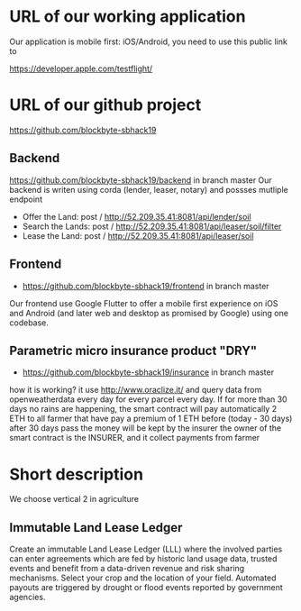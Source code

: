 # URL of our working application
Our application is mobile first: iOS/Android, you need to use this public link to 

https://developer.apple.com/testflight/

# URL of our github project
https://github.com/blockbyte-sbhack19

## Backend
https://github.com/blockbyte-sbhack19/backend in branch master
Our backend is writen using corda (lender, leaser, notary) and possses mutliple endpoint
* Offer the Land: post / http://52.209.35.41:8081/api/lender/soil 
* Search the Lands: post / http://52.209.35.41:8081/api/leaser/soil/filter 
* Lease the Land: post / http://52.209.35.41:8081/api/leaser/soil 

## Frontend
* https://github.com/blockbyte-sbhack19/frontend in branch master

Our frontend use Google Flutter to offer a mobile first experience on iOS and Android (and later web and desktop as promised by Google) using one codebase.

## Parametric micro insurance product "DRY"
* https://github.com/blockbyte-sbhack19/insurance in branch master

how it is working?
it use http://www.oraclize.it/ and query data from openweatherdata every day for every parcel every day.
If for more than 30 days no rains are happening, the smart contract will pay automatically 2 ETH to all farmer that have pay a premium of 1 ETH before (today - 30 days) after 30 days pass the money will be kept by the insurer
the owner of the smart contract is the INSURER, and it collect payments from farmer

# Short description
We choose vertical 2 in agriculture

## Immutable Land Lease Ledger
Create an immutable Land Lease Ledger (LLL) where the involved parties 
can enter agreements which are fed by historic land usage data, trusted events and benefit 
from a data-driven revenue and risk sharing mechanisms.
Select your crop and the location of your field. Automated payouts are triggered by drought or flood events reported by government agencies.

